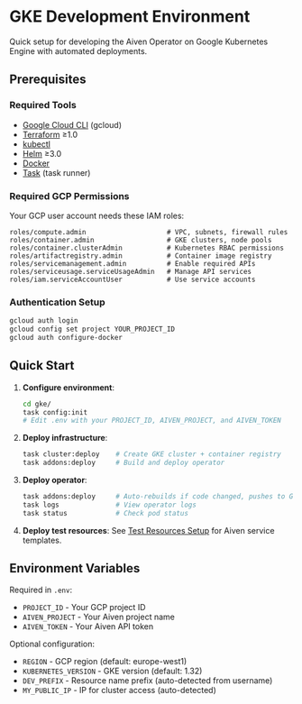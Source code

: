 # GKE Development Environment

Quick setup for developing the Aiven Operator on Google Kubernetes Engine with automated deployments.

## Prerequisites

### Required Tools
- [Google Cloud CLI](https://cloud.google.com/sdk/docs/install) (gcloud)
- [Terraform](https://developer.hashicorp.com/terraform/downloads) ≥1.0
- [kubectl](https://kubernetes.io/docs/tasks/tools/)
- [Helm](https://helm.sh/docs/intro/install/) ≥3.0
- [Docker](https://docs.docker.com/get-docker/)
- [Task](https://taskfile.dev/installation/) (task runner)

### Required GCP Permissions

Your GCP user account needs these IAM roles:
```
roles/compute.admin                    # VPC, subnets, firewall rules
roles/container.admin                  # GKE clusters, node pools
roles/container.clusterAdmin           # Kubernetes RBAC permissions
roles/artifactregistry.admin           # Container image registry
roles/servicemanagement.admin          # Enable required APIs
roles/serviceusage.serviceUsageAdmin   # Manage API services
roles/iam.serviceAccountUser           # Use service accounts
```

### Authentication Setup
```bash
gcloud auth login
gcloud config set project YOUR_PROJECT_ID
gcloud auth configure-docker
```

## Quick Start

1. **Configure environment**:
   ```bash
   cd gke/
   task config:init
   # Edit .env with your PROJECT_ID, AIVEN_PROJECT, and AIVEN_TOKEN
   ```

2. **Deploy infrastructure**:
   ```bash
   task cluster:deploy    # Create GKE cluster + container registry
   task addons:deploy     # Build and deploy operator
   ```

3. **Deploy operator**:
   ```bash
   task addons:deploy     # Auto-rebuilds if code changed, pushes to GCR
   task logs              # View operator logs
   task status            # Check pod status
   ```

4. **Deploy test resources**: See [Test Resources Setup](test-resources/overlays/templates/README.md) for Aiven service templates.

## Environment Variables

Required in `.env`:
- `PROJECT_ID` - Your GCP project ID
- `AIVEN_PROJECT` - Your Aiven project name  
- `AIVEN_TOKEN` - Your Aiven API token

Optional configuration:
- `REGION` - GCP region (default: europe-west1)
- `KUBERNETES_VERSION` - GKE version (default: 1.32)
- `DEV_PREFIX` - Resource name prefix (auto-detected from username)
- `MY_PUBLIC_IP` - IP for cluster access (auto-detected)